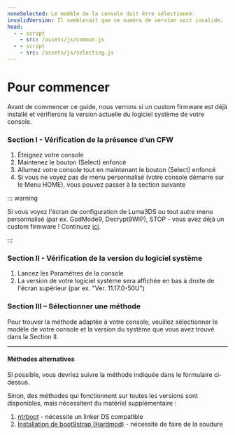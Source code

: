 ```yaml
---
noneSelected: Le modèle de la console doit être sélectionné.
invalidVersion: Il semblerait que ce numéro de version soit invalide.
head:
  - - script
    - src: /assets/js/common.js
  - - script
    - src: /assets/js/selecting.js
---
```


# Pour commencer

Avant de commencer ce guide, nous verrons si un custom firmware est déjà installé et vérifierons la version actuelle du logiciel système de votre console.

### Section I - Vérification de la présence d’un CFW

1. Éteignez votre console
2. Maintenez le bouton (Select) enfoncé
3. Allumez votre console tout en maintenant le bouton (Select) enfoncé
4. Si vous ne voyez pas de menu personnalisé (votre console démarre sur le Menu HOME), vous pouvez passer à la section suivante

::: warning

Si vous voyez l'écran de configuration de Luma3DS ou tout autre menu personnalisé (par ex. GodMode9, Decrypt9WIP), STOP - vous avez déjà un custom firmware ! Continuez [ici](checking-for-cfw#what-to-do-next).

:::

### Section II - Vérification de la version du logiciel système

1. Lancez les Paramètres de la console
2. La version de votre logiciel système sera affichée en bas à droite de l'écran supérieur (par ex. "Ver. 11.17.0-50U")

### Section III – Sélectionner une méthode

Pour trouver la méthode adaptée à votre console, veuillez sélectionner le modèle de votre console et la version du système que vous avez trouvé dans la Section II.

<!--@include: @/_internal/consoleVersionSelect.html -->

---

#### Méthodes alternatives

Si possible, vous devriez suivre la méthode indiquée dans le formulaire ci-dessus.

Sinon, des méthodes qui fonctionnent sur toutes les versions sont disponibles, mais nécessitent du matériel supplémentaire :

1. [ntrboot](ntrboot) - nécessite un linker DS compatible
2. [Installation de boot9strap (Hardmod)](installing-boot9strap-\(hardmod\)) - nécessite de faire de la soudure
